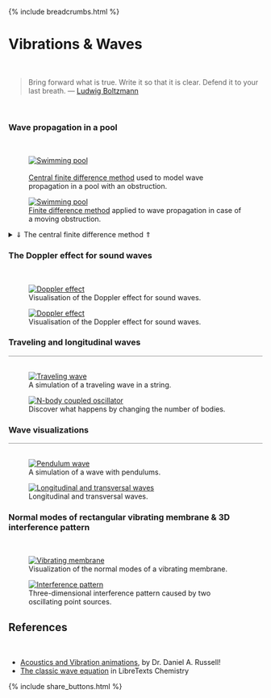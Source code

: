 {% include breadcrumbs.html %}

<a name="waves"></a>
# Vibrations &amp; Waves
<div class="header_line"><br/></div>

<blockquote>
Bring forward what is true. Write it so that it is clear. Defend it to your last breath. &mdash;
<a href="https://en.wikipedia.org/wiki/Ludwig_Boltzmann">Ludwig Boltzmann</a>
</blockquote><br/>

### Wave propagation in a pool
<div class="subsection_header_line"><br/></div>

<div class="double_image">
<figure class="left_image">
  <a href="pool_with_obstacle.html">
    <img alt="Swimming pool" src="images/pool_with_obstacle.png" title="Click to animate"/>
  </a>
  <figcaption><br/>
  <a href="https://en.wikipedia.org/wiki/Central_differencing_scheme">Central finite difference method</a> 
  used to model wave propagation in a pool with an obstruction. 
  </figcaption>
</figure>
<figure class="right_image">
  <a href="pool_with_moving_obstacle.html">
    <img alt="Swimming pool" src="images/pool_with_moving_obstacle.png" title="Click to animate"/>
  </a>
  <figcaption><a href="https://en.wikipedia.org/wiki/Central_differencing_scheme">Finite difference method</a> 
  applied to wave propagation in case of a moving obstruction. 
  </figcaption>
</figure>
</div>
<p style="clear: both;"></p>

<details>
  <summary><a>&dArr; The central finite difference method &uArr;</a></summary>

<p>The two-dimensional <a href="https://en.wikipedia.org/wiki/Wave_equation">scalar wave equation</a> is given by:</p>
<p>
$$\frac{\partial^2 u}{\partial t^2} = c^2 \left(
\frac{\partial^2 u}{\partial x^2} + \frac{\partial^2 u}{\partial y^2} \right)$$
</p>
<p>where</p>
<ul>
  <li>$c$ designates the speed of the wave</li>
  <li>$u$ is a scalar field representing the displacement</li>
  <li>$x$, $y$ are the two spatial coordinates and t the time coordinate.</li>
</ul>

<p>To solve this equation numerically, we create a grid of size $L_x \times L_y$
with equal spacings </p>
<p>$dx =\frac{L_x}{N_x-1}$ \text{ and } $dy = \frac{L_y}{N_y-1}$</p>

<p>There is a balance to be struck between the number of points $N_x$ and $N_y$
(the resolution) on the one hand and the computation time on the other.
Of course, the same holds for the time increment $dt$.</p>

<p>We denote the magnitude of $u$ at point $(i, j)$ on the grid at any given
time $n$ by $ u^{n}_{i, j}$, where $x_i = idx$ and $y_i = jdy$ for 
$i \in [0, \ldots, N_x)$ and $ j \in [0, 1, \ldots, N_y)$.</p>

<p>Note that the round brackets imply that in our code our for-next loops 
will only run to $N_x - 1$ and $N_y - 1$. This ensures that we arrive 
exactly at the endpoints $L_x$ and $L_y$ respectively.</p>

<p>As opposed to the <a href="https://en.wikipedia.org/wiki/Euler_method">Euler algorithm</a>,
that only uses the slope of a function at each point,
the central difference formula estimates the slope
by using points on either side of that point. Due to symmetry,
this results in a more accurate approximation.
So for each time step, we find a new scalar value by looking at 
the current point, and the previous point.</p>

<p>Bearing in mind the definition of a derivative of a function (in one dimension, so only dependent on $x$)</p>
<p>$$f'(x)=\lim_{h \rightarrow 0} \dfrac{f(x + h) - f(x)}{h}$$</p>

<p>we find for each point $x$ at a distance $h$ to both left and right:</p>
<p>$$f'(x) \approx \frac{f(x + h) - f(x - h)}{2h} $$</p>

<p>This implies that an estimate for the second derivative is given by:</p>
<p>$$f''(x) \approx \frac{f(x + h) - 2f(x) + f(x - h)}{h^2} $$</p>

<p>Our wave equation contains these second derivatives both in time</p>
<p>$$\frac{\partial^2 f}{\partial t^2} \approx \frac{f(x, t + h) - 2f(x, t) + f(x, t - h)}{h^2}$$</p>

<p>as well as in spatial coordinates:</p>
<p>$$\frac{\partial^2 f}{\partial x^2} \approx \frac{f(x + h, t) - 2f(x, t) + f(x - h, t)}{h^2}$$</p>

<p>
We want to find $f(x+h,t)$, the 'new' point. Using the 1D Wave
Equation and plugging in the values into: $$\frac{\partial^2
f}{\partial t^2} = c^2 \frac{\partial^2 f}{\partial x^2}$$
</p>
<p>
We get $$f(x+h,t) = 2f(x,t) - f(x-h,t) + c^2 \frac{h^2}{\Delta
t^2} \left(f(x,t+h) - 2f(x,t) + f(x,t-h\right))$$
</p>
</details>
<p></p>

### The Doppler effect for sound waves
<div class="subsection_header_line"><br/></div>

<div class="double_image">
<figure class="left_image">
  <a href="doppler.html">
    <img alt="Doppler effect" src="images/doppler_effect.png" title="Click to animate"/>
  </a>
  <figcaption>Visualisation of the Doppler effect for sound waves.</figcaption>
</figure>
<figure class="right_image">
  <a href="doppler_waves.html">
    <img alt="Doppler effect" src="images/doppler_waves.png" title="Click to animate"/>
  </a>
  <figcaption>Visualisation of the Doppler effect for sound waves.</figcaption>
</figure>
</div>
<p style="clear: both;"></p>

### Traveling and longitudinal waves
<div style="border-top: 1px solid #999999"><br/></div>

<div class="double_image">
<figure class="left_image">
  <a href="traveling_wave.html">
    <img alt="Traveling wave" src="images/traveling_wave.png" title="Click to animate"/>
  </a>
  <figcaption>A simulation of a traveling wave in a string.</figcaption>
</figure>
<figure class="right_image">
    <a href="n_body_oscillator.html">
      <img alt="N-body coupled oscillator" src="images/n_body_coupled_oscillator.png" title="Click to animate"/>
    </a>
    <figcaption>Discover what happens by changing the number of bodies.</figcaption>
</figure>
</div>
<p style="clear: both;"></p>
<p style="clear: both;"></p>

### Wave visualizations
<div style="border-top: 1px solid #999999"><br/></div>

<div class="double_image">
<figure class="left_image">
  <a href="pendulum_wave.html">
    <img alt="Pendulum wave" src="images/pendulum_wave.png" title="Click to animate"/>
  </a>
  <figcaption>A simulation of a wave with pendulums.</figcaption>
</figure>
<figure class="right_image">
  <a href="waves.html">
    <img alt="Longitudinal and transversal waves" src="images/waves.png" title="Click to animate"/>
  </a>
  <figcaption>Longitudinal and transversal waves.</figcaption>
</figure>
</div>
<p style="clear: both;"></p>

### Normal modes of rectangular vibrating membrane &amp; 3D interference pattern
<div class="subsection_header_line"><br/></div>

<div class="double_image">
<figure class="left_image">
  <a href="vibrating_membrane.html">
    <img alt="Vibrating membrane" src="images/vibrating_membrane.png" title="Click to animate"/>
  </a>
  <figcaption>Visualization of the normal modes of a vibrating membrane.</figcaption>
</figure>
<figure class="right_image">
  <a href="interference_pattern_3d.html">
    <img alt="Interference pattern" src="images/interference_pattern_3d.png" title="Click to animate"/>
  </a>
  <figcaption>Three-dimensional interference pattern caused by two oscillating point sources.</figcaption>
</figure>
</div>
<p style="clear: both;"></p>

## References
<div class="header_line"><br/></div>

- [Acoustics and Vibration animations](https://www.acs.psu.edu/drussell/demos.html), by Dr. Daniel A. Russell!
- [The classic wave equation](https://chem.libretexts.org/Courses/Grinnell_College/CHM_364%3A_Physical_Chemistry_2_(Grinnell_College)/02%3A_The_Classical_Wave_Equation) in LibreTexts Chemistry


{% include share_buttons.html %}